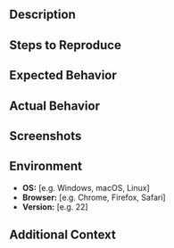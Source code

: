 <!--
Thank you for taking the time to file an issue!

Please provide a clear and concise description of the issue you are experiencing.
-->

## Description

<!-- 
Provide a detailed description of the issue. What did you expect to happen? What actually happened? 
-->

## Steps to Reproduce

<!-- 
Provide a step-by-step guide on how to reproduce the issue.
1. 
2. 
3. 
-->

## Expected Behavior

<!-- 
What did you expect to happen?
-->

## Actual Behavior

<!-- 
What actually happened?
-->

## Screenshots

<!-- 
If applicable, please provide screenshots to help explain the issue.
-->

## Environment

- **OS:** [e.g. Windows, macOS, Linux]
- **Browser:** [e.g. Chrome, Firefox, Safari]
- **Version:** [e.g. 22]

## Additional Context

<!-- 
Add any other context about the problem here.
-->
